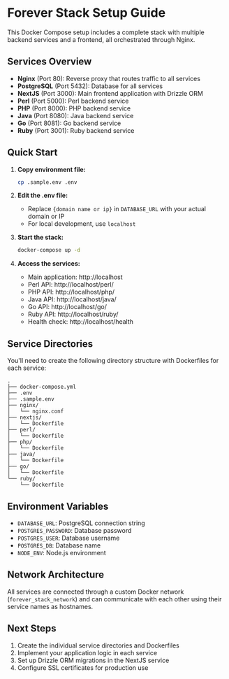 # Forever Stack Setup Guide

This Docker Compose setup includes a complete stack with multiple backend services and a frontend, all orchestrated through Nginx.

## Services Overview

- **Nginx** (Port 80): Reverse proxy that routes traffic to all services
- **PostgreSQL** (Port 5432): Database for all services
- **NextJS** (Port 3000): Main frontend application with Drizzle ORM
- **Perl** (Port 5000): Perl backend service
- **PHP** (Port 8000): PHP backend service  
- **Java** (Port 8080): Java backend service
- **Go** (Port 8081): Go backend service
- **Ruby** (Port 3001): Ruby backend service

## Quick Start

1. **Copy environment file:**
   ```bash
   cp .sample.env .env
   ```

2. **Edit the .env file:**
   - Replace `{domain name or ip}` in `DATABASE_URL` with your actual domain or IP
   - For local development, use `localhost`

3. **Start the stack:**
   ```bash
   docker-compose up -d
   ```

4. **Access the services:**
   - Main application: http://localhost
   - Perl API: http://localhost/perl/
   - PHP API: http://localhost/php/
   - Java API: http://localhost/java/
   - Go API: http://localhost/go/
   - Ruby API: http://localhost/ruby/
   - Health check: http://localhost/health

## Service Directories

You'll need to create the following directory structure with Dockerfiles for each service:

```
.
├── docker-compose.yml
├── .env
├── .sample.env
├── nginx/
│   └── nginx.conf
├── nextjs/
│   └── Dockerfile
├── perl/
│   └── Dockerfile
├── php/
│   └── Dockerfile
├── java/
│   └── Dockerfile
├── go/
│   └── Dockerfile
└── ruby/
    └── Dockerfile
```

## Environment Variables

- `DATABASE_URL`: PostgreSQL connection string
- `POSTGRES_PASSWORD`: Database password
- `POSTGRES_USER`: Database username
- `POSTGRES_DB`: Database name
- `NODE_ENV`: Node.js environment

## Network Architecture

All services are connected through a custom Docker network (`forever_stack_network`) and can communicate with each other using their service names as hostnames.

## Next Steps

1. Create the individual service directories and Dockerfiles
2. Implement your application logic in each service
3. Set up Drizzle ORM migrations in the NextJS service
4. Configure SSL certificates for production use
